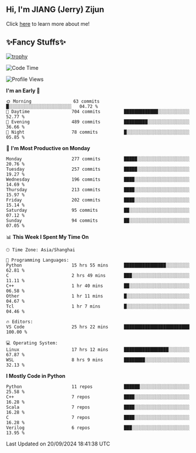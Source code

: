 ## Hi, I'm JIANG (Jerry) Zijun

Click [here](https://jzjerry.github.io/about/) to learn more about me!

## ✨Fancy Stuffs✨
[![trophy](https://github-profile-trophy.vercel.app/?username=jzjerry&theme=onedark)](https://github.com/ryo-ma/github-profile-trophy)
<!--START_SECTION:waka-->
![Code Time](http://img.shields.io/badge/Code%20Time-695%20hrs%2050%20mins-blue)

![Profile Views](http://img.shields.io/badge/Profile%20Views-0-blue)

**I'm an Early 🐤** 

```text
🌞 Morning                63 commits          █░░░░░░░░░░░░░░░░░░░░░░░░   04.72 % 
🌆 Daytime                704 commits         █████████████░░░░░░░░░░░░   52.77 % 
🌃 Evening                489 commits         █████████░░░░░░░░░░░░░░░░   36.66 % 
🌙 Night                  78 commits          █░░░░░░░░░░░░░░░░░░░░░░░░   05.85 % 
```
📅 **I'm Most Productive on Monday** 

```text
Monday                   277 commits         █████░░░░░░░░░░░░░░░░░░░░   20.76 % 
Tuesday                  257 commits         █████░░░░░░░░░░░░░░░░░░░░   19.27 % 
Wednesday                196 commits         ████░░░░░░░░░░░░░░░░░░░░░   14.69 % 
Thursday                 213 commits         ████░░░░░░░░░░░░░░░░░░░░░   15.97 % 
Friday                   202 commits         ████░░░░░░░░░░░░░░░░░░░░░   15.14 % 
Saturday                 95 commits          ██░░░░░░░░░░░░░░░░░░░░░░░   07.12 % 
Sunday                   94 commits          ██░░░░░░░░░░░░░░░░░░░░░░░   07.05 % 
```


📊 **This Week I Spent My Time On** 

```text
🕑︎ Time Zone: Asia/Shanghai

💬 Programming Languages: 
Python                   15 hrs 55 mins      ████████████████░░░░░░░░░   62.81 % 
C                        2 hrs 49 mins       ███░░░░░░░░░░░░░░░░░░░░░░   11.11 % 
C++                      1 hr 40 mins        ██░░░░░░░░░░░░░░░░░░░░░░░   06.58 % 
Other                    1 hr 11 mins        █░░░░░░░░░░░░░░░░░░░░░░░░   04.67 % 
Tcl                      1 hr 7 mins         █░░░░░░░░░░░░░░░░░░░░░░░░   04.46 % 

🔥 Editors: 
VS Code                  25 hrs 22 mins      █████████████████████████   100.00 % 

💻 Operating System: 
Linux                    17 hrs 12 mins      █████████████████░░░░░░░░   67.87 % 
WSL                      8 hrs 9 mins        ████████░░░░░░░░░░░░░░░░░   32.13 % 
```

**I Mostly Code in Python** 

```text
Python                   11 repos            ██████░░░░░░░░░░░░░░░░░░░   25.58 % 
C++                      7 repos             ████░░░░░░░░░░░░░░░░░░░░░   16.28 % 
Scala                    7 repos             ████░░░░░░░░░░░░░░░░░░░░░   16.28 % 
C                        7 repos             ████░░░░░░░░░░░░░░░░░░░░░   16.28 % 
Verilog                  6 repos             ███░░░░░░░░░░░░░░░░░░░░░░   13.95 % 
```




 Last Updated on 20/09/2024 18:41:38 UTC
<!--END_SECTION:waka-->
